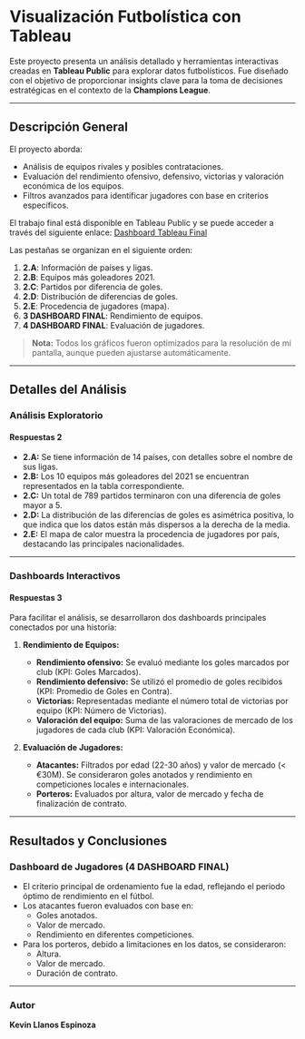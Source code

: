 # Visualización Futbolística con Tableau

Este proyecto presenta un análisis detallado y herramientas interactivas creadas en **Tableau Public** para explorar datos futbolísticos. Fue diseñado con el objetivo de proporcionar insights clave para la toma de decisiones estratégicas en el contexto de la **Champions League**.

---

## Descripción General

El proyecto aborda:

- Análisis de equipos rivales y posibles contrataciones.
- Evaluación del rendimiento ofensivo, defensivo, victorias y valoración económica de los equipos.
- Filtros avanzados para identificar jugadores con base en criterios específicos.

El trabajo final está disponible en Tableau Public y se puede acceder a través del siguiente enlace:
[Dashboard Tableau Final](https://public.tableau.com/views/prueba_16938523936930/Sheet2?\:language=en-US&\:display_count=n&\:origin=viz_share_link)

Las pestañas se organizan en el siguiente orden:

1. **2.A**: Información de países y ligas.
2. **2.B**: Equipos más goleadores 2021.
3. **2.C**: Partidos por diferencia de goles.
4. **2.D**: Distribución de diferencias de goles.
5. **2.E**: Procedencia de jugadores (mapa).
6. **3 DASHBOARD FINAL**: Rendimiento de equipos.
7. **4 DASHBOARD FINAL**: Evaluación de jugadores.

> **Nota:** Todos los gráficos fueron optimizados para la resolución de mi pantalla, aunque pueden ajustarse automáticamente.

---

## Detalles del Análisis

### Análisis Exploratorio

#### Respuestas 2

- **2.A:** Se tiene información de 14 países, con detalles sobre el nombre de sus ligas.
- **2.B:** Los 10 equipos más goleadores del 2021 se encuentran representados en la tabla correspondiente.
- **2.C:** Un total de 789 partidos terminaron con una diferencia de goles mayor a 5.
- **2.D:** La distribución de las diferencias de goles es asimétrica positiva, lo que indica que los datos están más dispersos a la derecha de la media.
- **2.E:** El mapa de calor muestra la procedencia de jugadores por país, destacando las principales nacionalidades.

---

### Dashboards Interactivos

#### Respuestas 3

Para facilitar el análisis, se desarrollaron dos dashboards principales conectados por una historia:

1. **Rendimiento de Equipos:**

   - **Rendimiento ofensivo:** Se evaluó mediante los goles marcados por club (KPI: Goles Marcados).
   - **Rendimiento defensivo:** Se utilizó el promedio de goles recibidos (KPI: Promedio de Goles en Contra).
   - **Victorias:** Representadas mediante el número total de victorias por equipo (KPI: Número de Victorias).
   - **Valoración del equipo:** Suma de las valoraciones de mercado de los jugadores de cada club (KPI: Valoración Económica).

2. **Evaluación de Jugadores:**

   - **Atacantes:** Filtrados por edad (22-30 años) y valor de mercado (< €30M). Se consideraron goles anotados y rendimiento en competiciones locales e internacionales.
   - **Porteros:** Evaluados por altura, valor de mercado y fecha de finalización de contrato.

---

## Resultados y Conclusiones

### Dashboard de Jugadores (4 DASHBOARD FINAL)

- El criterio principal de ordenamiento fue la edad, reflejando el periodo óptimo de rendimiento en el fútbol.
- Los atacantes fueron evaluados con base en:
  - Goles anotados.
  - Valor de mercado.
  - Rendimiento en diferentes competiciones.
- Para los porteros, debido a limitaciones en los datos, se consideraron:
  - Altura.
  - Valor de mercado.
  - Duración de contrato.

---


### Autor

**Kevin Llanos Espinoza**
